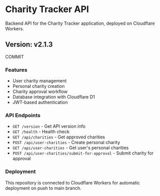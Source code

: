 # Charity Tracker API

Backend API for the Charity Tracker application, deployed on Cloudflare Workers.

## Version: v2.1.3
COMMIT
### Features
- User charity management
- Personal charity creation
- Charity approval workflow
- Database integration with Cloudflare D1
- JWT-based authentication

### API Endpoints
- `GET /version` - Get API version info
- `GET /health` - Health check
- `GET /api/charities` - Get approved charities
- `POST /api/user-charities` - Create personal charity
- `GET /api/user-charities` - Get user's personal charities
- `POST /api/user-charities/submit-for-approval` - Submit charity for approval

### Deployment

This repository is connected to Cloudflare Workers for automatic deployment on push to main branch.
